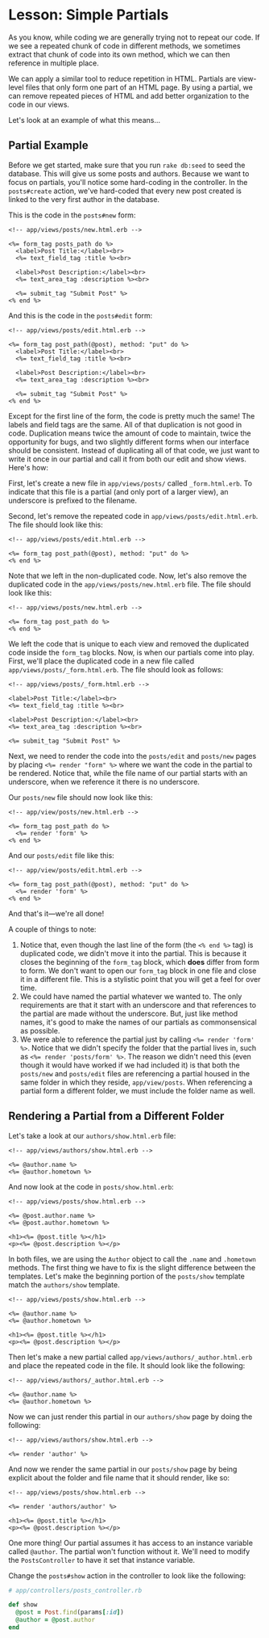 # Lesson: Simple Partials

As you know, while coding we are generally trying not to repeat our code. If we see a repeated chunk of code in different methods, we sometimes extract that chunk of code into its own method, which we can then reference in multiple place.

We can apply a similar tool to reduce repetition in HTML. Partials are view-level files that only form one part of an HTML page. By using a partial, we can remove repeated pieces of HTML and add better organization to the code in our views.

Let's look at an example of what this means...

## Partial Example

Before we get started, make sure that you run `rake db:seed` to seed the database. This will give us some posts and authors. Because we want to focus on partials, you'll notice some hard-coding in the controller. In the `posts#create` action, we've hard-coded that every new post created is linked to the very first author in the database.

This is the code in the `posts#new` form:

```erb
<!-- app/views/posts/new.html.erb -->

<%= form_tag posts_path do %>
  <label>Post Title:</label><br>
  <%= text_field_tag :title %><br>

  <label>Post Description:</label><br>
  <%= text_area_tag :description %><br>

  <%= submit_tag "Submit Post" %>
<% end %>
```

And this is the code in the `posts#edit` form:

```erb
<!-- app/views/posts/edit.html.erb -->

<%= form_tag post_path(@post), method: "put" do %>
  <label>Post Title:</label><br>
  <%= text_field_tag :title %><br>

  <label>Post Description:</label><br>
  <%= text_area_tag :description %><br>

  <%= submit_tag "Submit Post" %>
<% end %>
```

Except for the first line of the form, the code is pretty much the same! The labels and field tags are the same. All of that duplication is not good in code. Duplication means twice the amount of code to maintain, twice the opportunity for bugs, and two slightly different forms when our interface should be consistent. Instead of duplicating all of that code, we just want to write it once in our partial and call it from both our edit and show views. Here's how:

First, let's create a new file in `app/views/posts/` called `_form.html.erb`. To indicate that this file is a partial (and only port of a larger view), an underscore is prefixed to the filename.

Second, let's remove the repeated code in `app/views/posts/edit.html.erb`. The file should look like this:

```erb
<!-- app/views/posts/edit.html.erb -->

<%= form_tag post_path(@post), method: "put" do %>
<% end %>
```

Note that we left in the non-duplicated code. Now, let's also remove the duplicated code in the `app/views/posts/new.html.erb` file. The file should look like this:

```erb
<!-- app/views/posts/new.html.erb -->

<%= form_tag post_path do %>
<% end %>
```

We left the code that is unique to each view and removed the duplicated code inside the `form_tag` blocks. Now, is when our partials come into play. First, we'll place the duplicated code in a new file called `app/views/posts/_form.html.erb`. The file should look as follows:

```erb
<!-- app/views/posts/_form.html.erb -->

<label>Post Title:</label><br>
<%= text_field_tag :title %><br>

<label>Post Description:</label><br>
<%= text_area_tag :description %><br>

<%= submit_tag "Submit Post" %>
```

Next, we need to render the code into the `posts/edit` and `posts/new` pages by placing `<%= render "form" %>` where we want the code in the partial to be rendered. Notice that, while the file name of our partial starts with an underscore, when we reference it there is no underscore.

Our `posts/new` file should now look like this:

```erb
<!-- app/view/posts/new.html.erb -->

<%= form_tag post_path do %>
  <%= render 'form' %>
<% end %>
```

And our `posts/edit` file like this:

```erb
<!-- app/view/posts/edit.html.erb -->

<%= form_tag post_path(@post), method: "put" do %>
  <%= render 'form' %>
<% end %>
```

And that's it—we're all done!

A couple of things to note:

1. Notice that, even though the last line of the form (the `<% end %>` tag) is duplicated code, we didn't move it into the partial. This is because it closes the beginning of the `form_tag` block, which **does** differ from form to form. We don't want to open our `form_tag` block in one file and close it in a different file. This is a stylistic point that you will get a feel for over time.
2. We could have named the partial whatever we wanted to. The only requirements are that it start with an underscore and that references to the partial are made without the underscore. But, just like method names, it's good to make the names of our partials as commonsensical as possible.
3. We were able to reference the partial just by calling `<%= render 'form' %>`. Notice that we didn't specify the folder that the partial lives in, such as `<%= render 'posts/form' %>`. The reason we didn't need this (even though it would have worked if we had included it) is that both the `posts/new` and `posts/edit` files are referencing a partial housed in the same folder in which they reside, `app/view/posts`. When referencing a partial form a different folder, we must include the folder name as well.

## Rendering a Partial from a Different Folder

Let's take a look at our `authors/show.html.erb` file:

```erb
<!-- app/views/authors/show.html.erb -->

<%= @author.name %>
<%= @author.hometown %>
```

And now look at the code in `posts/show.html.erb`:

```erb
<!-- app/views/posts/show.html.erb -->

<%= @post.author.name %>
<%= @post.author.hometown %>

<h1><%= @post.title %></h1>
<p><%= @post.description %></p>
```

In both files, we are using the `Author` object to call the `.name` and `.hometown` methods. The first thing we have to fix is the slight difference between the templates. Let's make the beginning portion of the `posts/show` template match the `authors/show` template.

```erb
<!-- app/views/posts/show.html.erb -->

<%= @author.name %>
<%= @author.hometown %>

<h1><%= @post.title %></h1>
<p><%= @post.description %></p>
```

Then let's make a new partial called `app/views/authors/_author.html.erb` and place the repeated code in the file. It should look like the following:

```erb
<!-- app/views/authors/_author.html.erb -->

<%= @author.name %>
<%= @author.hometown %>
```

Now we can just render this partial in our `authors/show` page by doing the following:

```erb
<!-- app/views/authors/show.html.erb -->

<%= render 'author' %>
```

And now we render the same partial in our `posts/show` page by being explicit about the folder and file name that it should render, like so:

```erb
<!-- app/views/posts/show.html.erb -->

<%= render 'authors/author' %>

<h1><%= @post.title %></h1>
<p><%= @post.description %></p>
```

One more thing! Our partial assumes it has access to an instance variable called `@author`. The partial won't function without it. We'll need to modify the `PostsController` to have it set that instance variable.

Change the `posts#show` action in the controller to look like the following:

```ruby
# app/controllers/posts_controller.rb

def show
  @post = Post.find(params[:id])
  @author = @post.author
end
```